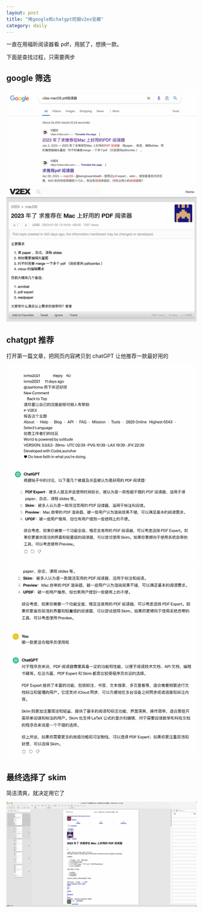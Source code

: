 ```yaml
---
layout: post
title: "用google和chatgpt挖掘v2ex宝藏"
category: daily
---
```


一直在用福昕阅读器看 pdf，用腻了，想换一款。

下面是查找过程，只需要两步

## google 筛选

![](/assets/image/daily/2024-03-23/Snipaste_2024-03-23_11-28-47.jpg)
![](/assets/image/daily/2024-03-23/Snipaste_2024-03-23_11-29-04.jpg)


## chatgpt 推荐

打开第一篇文章，把网页内容拷贝到 chatGPT 让他推荐一款最好用的

![](/assets/image/daily/2024-03-23/Snipaste_2024-03-23_11-29-16.jpg)
![](/assets/image/daily/2024-03-23/Snipaste_2024-03-23_11-30-01.jpg)

## 最终选择了 skim

简洁清爽，就决定用它了

![](/assets/image/daily/2024-03-23/Snipaste_2024-03-23_11-35-16.jpg)
